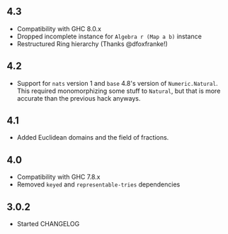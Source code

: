 4.3
---
* Compatibility with GHC 8.0.x
* Dropped incomplete instance for `Algebra r (Map a b)` instance
* Restructured Ring hierarchy (Thanks @dfoxfranke!)

4.2
---
* Support for `nats` version 1 and `base` 4.8's version of `Numeric.Natural`. This required monomorphizing some stuff to `Natural`, but that is more accurate than the previous hack anyways.

4.1
---
* Added Euclidean domains and the field of fractions.

4.0
---
* Compatibility with GHC 7.8.x
* Removed `keyed` and `representable-tries` dependencies

3.0.2
-----
* Started CHANGELOG
